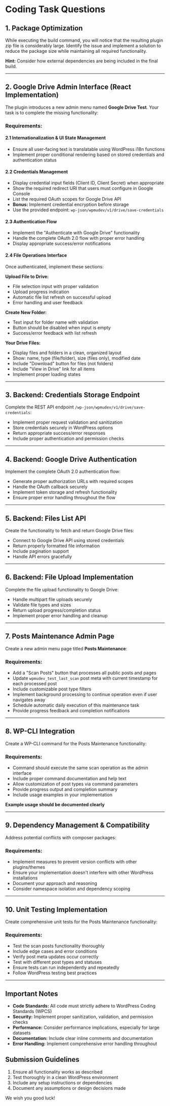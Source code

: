 # Coding Task Questions

## 1. Package Optimization
While executing the build command, you will notice that the resulting plugin zip file is considerably large. Identify the issue and implement a solution to reduce the package size while maintaining all required functionality.

**Hint:** Consider how external dependencies are being included in the final build.

---

## 2. Google Drive Admin Interface (React Implementation)

The plugin introduces a new admin menu named **Google Drive Test**. Your task is to complete the missing functionality:

### Requirements:

#### 2.1 Internationalization & UI State Management
- Ensure all user-facing text is translatable using WordPress i18n functions
- Implement proper conditional rendering based on stored credentials and authentication status

#### 2.2 Credentials Management
- Display credential input fields (Client ID, Client Secret) when appropriate
- Show the required redirect URI that users must configure in Google Console
- List the required OAuth scopes for Google Drive API
- **Bonus:** Implement credential encryption before storage
- Use the provided endpoint: `wp-json/wpmudev/v1/drive/save-credentials`

#### 2.3 Authentication Flow
- Implement the "Authenticate with Google Drive" functionality
- Handle the complete OAuth 2.0 flow with proper error handling
- Display appropriate success/error notifications

#### 2.4 File Operations Interface
Once authenticated, implement these sections:

**Upload File to Drive:**
- File selection input with proper validation
- Upload progress indication
- Automatic file list refresh on successful upload
- Error handling and user feedback

**Create New Folder:**
- Text input for folder name with validation
- Button should be disabled when input is empty
- Success/error feedback with list refresh

**Your Drive Files:**
- Display files and folders in a clean, organized layout
- Show: name, type (file/folder), size (files only), modified date
- Include "Download" button for files (not folders)
- Include "View in Drive" link for all items
- Implement proper loading states

---

## 3. Backend: Credentials Storage Endpoint
Complete the REST API endpoint `/wp-json/wpmudev/v1/drive/save-credentials`:
- Implement proper request validation and sanitization
- Store credentials securely in WordPress options
- Return appropriate success/error responses
- Include proper authentication and permission checks

---

## 4. Backend: Google Drive Authentication
Implement the complete OAuth 2.0 authentication flow:
- Generate proper authorization URLs with required scopes
- Handle the OAuth callback securely
- Implement token storage and refresh functionality
- Ensure proper error handling throughout the flow

---

## 5. Backend: Files List API
Create the functionality to fetch and return Google Drive files:
- Connect to Google Drive API using stored credentials
- Return properly formatted file information
- Include pagination support
- Handle API errors gracefully

---

## 6. Backend: File Upload Implementation
Complete the file upload functionality to Google Drive:
- Handle multipart file uploads securely
- Validate file types and sizes
- Return upload progress/completion status
- Implement proper error handling and cleanup

---

## 7. Posts Maintenance Admin Page
Create a new admin menu page titled **Posts Maintenance**:

### Requirements:
- Add a "Scan Posts" button that processes all public posts and pages
- Update `wpmudev_test_last_scan` post meta with current timestamp for each processed post
- Include customizable post type filters
- Implement background processing to continue operation even if user navigates away
- Schedule automatic daily execution of this maintenance task
- Provide progress feedback and completion notifications

---

## 8. WP-CLI Integration
Create a WP-CLI command for the Posts Maintenance functionality:

### Requirements:
- Command should execute the same scan operation as the admin interface
- Include proper command documentation and help text
- Allow customization of post types via command parameters
- Provide progress output and completion summary
- Include usage examples in your implementation

**Example usage should be documented clearly**

---

## 9. Dependency Management & Compatibility
Address potential conflicts with composer packages:

### Requirements:
- Implement measures to prevent version conflicts with other plugins/themes
- Ensure your implementation doesn't interfere with other WordPress installations
- Document your approach and reasoning
- Consider namespace isolation and dependency scoping

---

## 10. Unit Testing Implementation
Create comprehensive unit tests for the Posts Maintenance functionality:

### Requirements:
- Test the scan posts functionality thoroughly
- Include edge cases and error conditions
- Verify post meta updates occur correctly
- Test with different post types and statuses
- Ensure tests can run independently and repeatedly
- Follow WordPress testing best practices

---

## Important Notes

- **Code Standards:** All code must strictly adhere to WordPress Coding Standards (WPCS)
- **Security:** Implement proper sanitization, validation, and permission checks
- **Performance:** Consider performance implications, especially for large datasets
- **Documentation:** Include clear inline comments and documentation
- **Error Handling:** Implement comprehensive error handling throughout

## Submission Guidelines

1. Ensure all functionality works as described
2. Test thoroughly in a clean WordPress environment
3. Include any setup instructions or dependencies
4. Document any assumptions or design decisions made


We wish you good luck!


